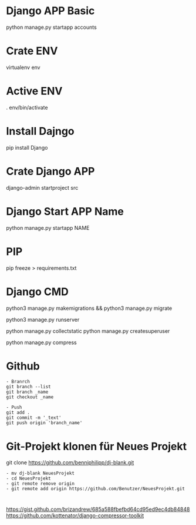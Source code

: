 # Django APP Basic
python manage.py startapp accounts

# Crate ENV
virtualenv env

# Active ENV
. env/bin/activate

# Install Dajngo 
pip install Django

# Crate Django APP
django-admin startproject src

# Django Start APP Name
python manage.py startapp NAME

# PIP
pip freeze > requirements.txt

# Django CMD
python3 manage.py makemigrations && python3 manage.py migrate

python3 manage.py runserver

python manage.py collectstatic
python manage.py createsuperuser

python manage.py compress

# Github

    - Branrch
    git branch --list
    git branch _name
    git checkout _name

    - Push
    git add .
    git commit -m '_text'
    git push origin 'branch_name'


# Git-Projekt klonen für Neues Projekt
git clone https://github.com/benniphilipp/dj-blank.git

    - mv dj-blank NeuesProjekt
    - cd NeuesProjekt
    - git remote remove origin
    - git remote add origin https://github.com/Benutzer/NeuesProjekt.git

# 
https://gist.github.com/brizandrew/685a588fbefbd64cd95ed9ec4db84848
https://github.com/kottenator/django-compressor-toolkit